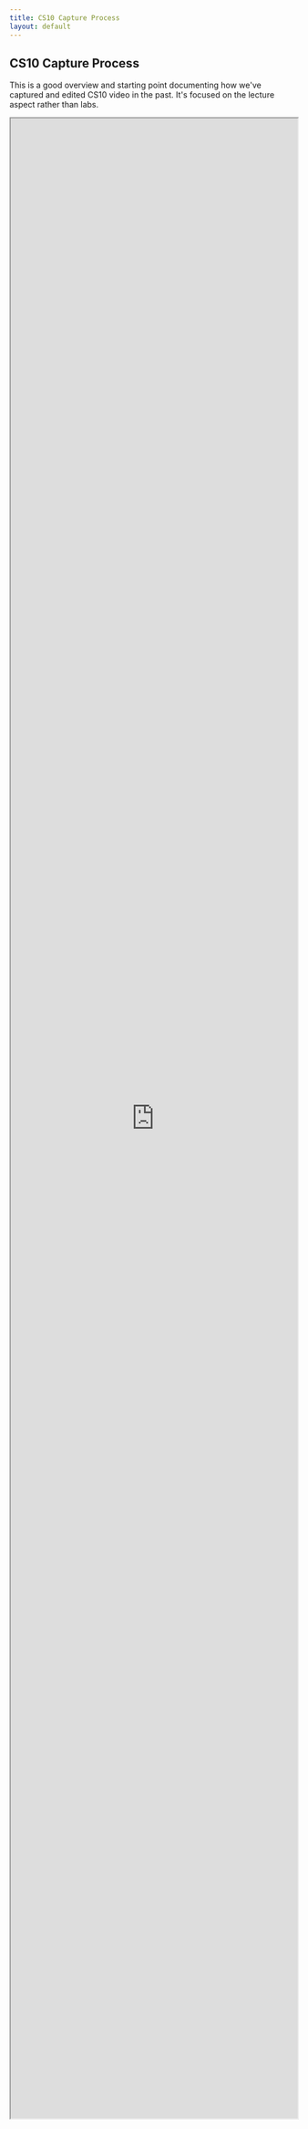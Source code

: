```yaml
---
title: CS10 Capture Process
layout: default 
---
```


## CS10 Capture Process

This is a good overview and starting point documenting how we've captured and edited CS10 video in the past. It's focused on the lecture aspect rather than labs.

<iframe width="100%" border="0" height="90%" src="https://docs.google.com/document/d/1-w-_yLM5VYjZazBXw_3Ga28dfR6ANRPr9nD8G0hBXDA/pub?embedded=true">Please enable iframes to view the document, or click [view it in google][doc].</iframe>

[doc]: https://docs.google.com/document/d/1-w-_yLM5VYjZazBXw_3Ga28dfR6ANRPr9nD8G0hBXDA/pub